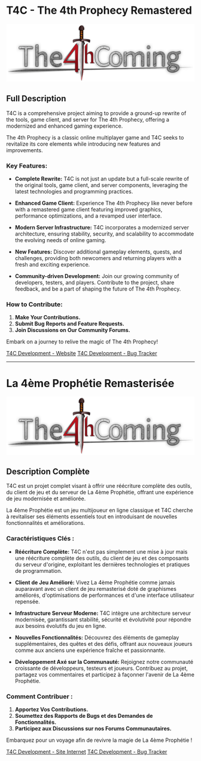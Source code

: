 # T4C - The 4th Prophecy Remastered

<p align="center">
  <img src="t4c-dev-logo-big.png" alt="T4CDevOp" title="T4CDevOp">
</p>

## Full Description

T4C is a comprehensive project aiming to provide a ground-up rewrite of the tools, game client, and server for The 4th Prophecy, offering a modernized and enhanced gaming experience.

The 4th Prophecy is a classic online multiplayer game and T4C seeks to revitalize its core elements while introducing new features and improvements.

### Key Features:

- **Complete Rewrite:** T4C is not just an update but a full-scale rewrite of the original tools, game client, and server components, leveraging the latest technologies and programming practices.

- **Enhanced Game Client:** Experience The 4th Prophecy like never before with a remastered game client featuring improved graphics, performance optimizations, and a revamped user interface.

- **Modern Server Infrastructure:** T4C incorporates a modernized server architecture, ensuring stability, security, and scalability to accommodate the evolving needs of online gaming.

- **New Features:** Discover additional gameplay elements, quests, and challenges, providing both newcomers and returning players with a fresh and exciting experience.

- **Community-driven Development:** Join our growing community of developers, testers, and players. Contribute to the project, share feedback, and be a part of shaping the future of The 4th Prophecy.

### How to Contribute:

1. **Make Your Contributions.**
2. **Submit Bug Reports and Feature Requests.**
3. **Join Discussions on Our Community Forums.**

Embark on a journey to relive the magic of The 4th Prophecy!

[T4C Development - Website](https://dev.t4c.com/)
[T4C Development - Bug Tracker](https://dev.t4c.com/?page=bt)

---

# La 4ème Prophétie Remasterisée

<p align="center">
  <img src="t4c-dev-logo-big.png" alt="T4CDevOp" title="T4CDevOp">
</p>

## Description Complète

T4C est un projet complet visant à offrir une réécriture complète des outils, du client de jeu et du serveur de La 4ème Prophétie, offrant une expérience de jeu modernisée et améliorée.

La 4ème Prophétie est un jeu multijoueur en ligne classique et T4C cherche à revitaliser ses éléments essentiels tout en introduisant de nouvelles fonctionnalités et améliorations.


### Caractéristiques Clés :

- **Réécriture Complète:** T4C n'est pas simplement une mise à jour mais une réécriture complète des outils, du client de jeu et des composants du serveur d'origine, exploitant les dernières technologies et pratiques de programmation.

- **Client de Jeu Amélioré:** Vivez La 4ème Prophétie comme jamais auparavant avec un client de jeu remasterisé doté de graphismes améliorés, d'optimisations de performances et d'une interface utilisateur repensée.

- **Infrastructure Serveur Moderne:** T4C intègre une architecture serveur modernisée, garantissant stabilité, sécurité et évolutivité pour répondre aux besoins évolutifs du jeu en ligne.

- **Nouvelles Fonctionnalités:** Découvrez des éléments de gameplay supplémentaires, des quêtes et des défis, offrant aux nouveaux joueurs comme aux anciens une expérience fraîche et passionnante.

- **Développement Axé sur la Communauté:** Rejoignez notre communauté croissante de développeurs, testeurs et joueurs. Contribuez au projet, partagez vos commentaires et participez à façonner l'avenir de La 4ème Prophétie.

### Comment Contribuer :

1. **Apportez Vos Contributions.**
2. **Soumettez des Rapports de Bugs et des Demandes de Fonctionnalités.**
3. **Participez aux Discussions sur nos Forums Communautaires.**

Embarquez pour un voyage afin de revivre la magie de La 4ème Prophétie !

[T4C Development - Site Internet](https://dev.t4c.com/)
[T4C Development - Bug Tracker](https://dev.t4c.com/?page=bt)
